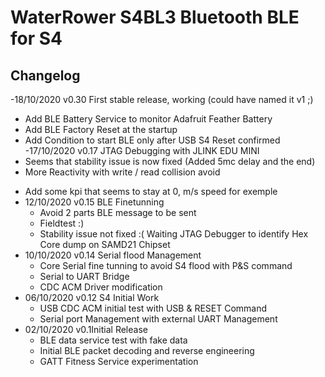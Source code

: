 # WaterRower S4BL3 Bluetooth BLE for S4

## Changelog
-18/10/2020 v0.30 First stable release, working (could have named it v1 ;)
  + Add BLE Battery Service to monitor Adafruit Feather Battery
  + Add BLE Factory Reset at the startup
  + Add Condition to start BLE only after USB S4 Reset confirmed 
-17/10/2020 v0.17 JTAG Debugging with JLINK EDU MINI
  + Seems that stability issue is now fixed (Added 5mc delay and the end)
  + More Reactivity with write / read collision avoid
  - Add some kpi that seems to stay at 0, m/s speed for exemple
- 12/10/2020 v0.15 BLE Finetunning
  + Avoid 2 parts BLE message to be sent
  + Fieldtest :)
  - Stability issue not fixed :( Waiting JTAG Debugger to identify Hex Core dump on SAMD21 Chipset
- 10/10/2020 v0.14 Serial flood Management
  + Core Serial fine tunning to avoid S4 flood with P&S command
  + Serial to UART Bridge
  + CDC ACM Driver modification
- 06/10/2020 v0.12 S4 Initial Work
  + USB CDC ACM initial test with USB & RESET Command
  + Serial port Management with external UART Management
- 02/10/2020 v0.1Initial Release
  + BLE data service test with fake data 
  + Initial BLE packet decoding and reverse engineering
  + GATT Fitness Service experimentation

